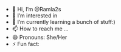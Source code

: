 - 👋 Hi, I’m @Ramla2s
- 👀 I’m interested in 
- 🌱 I’m currently learning a bunch of stuff:)
- 📫 How to reach me ...
- 😄 Pronouns: She/Her
- ⚡ Fun fact: 

<!---
Ramla2s/Ramla2s is a ✨ special ✨ repository because its `README.md` (this file) appears on your GitHub profile.
You can click the Preview link to take a look at your changes.
--->
